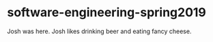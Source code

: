 # software-engineering-spring2019

Josh was here.  Josh likes drinking beer and eating fancy cheese. 

